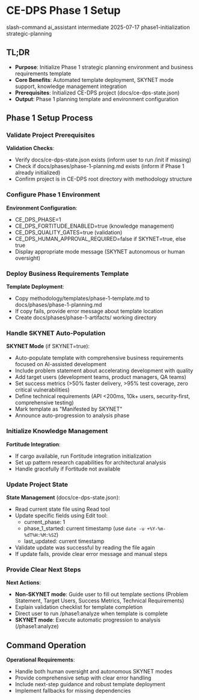 # <context>CE-DPS Phase 1 Setup</context>

<meta>
  <title>CE-DPS Phase 1 Strategic Planning Setup</title>
  <type>slash-command</type>
  <audience>ai_assistant</audience>
  <complexity>intermediate</complexity>
  <updated>2025-07-17</updated>
  <scope>phase1-initialization</scope>
  <phase>strategic-planning</phase>
</meta>

## <summary priority="critical">TL;DR</summary>
- **Purpose**: Initialize Phase 1 strategic planning environment and business requirements template
- **Core Benefits**: Automated template deployment, SKYNET mode support, knowledge management integration
- **Prerequisites**: Initialized CE-DPS project (docs/ce-dps-state.json)
- **Output**: Phase 1 planning template and environment configuration

## <instructions priority="high">Phase 1 Setup Process</instructions>

### <step-1>Validate Project Prerequisites</step-1>
**Validation Checks**:
- Verify docs/ce-dps-state.json exists (inform user to run /init if missing)
- Check if docs/phases/phase-1-planning.md exists (inform if Phase 1 already initialized)
- Confirm project is in CE-DPS root directory with methodology structure

### <step-2>Configure Phase 1 Environment</step-2>
**Environment Configuration**:
- CE_DPS_PHASE=1
- CE_DPS_FORTITUDE_ENABLED=true (knowledge management)
- CE_DPS_QUALITY_GATES=true (validation)
- CE_DPS_HUMAN_APPROVAL_REQUIRED=false if SKYNET=true, else true
- Display appropriate mode message (SKYNET autonomous or human oversight)

### <step-3>Deploy Business Requirements Template</step-3>
**Template Deployment**:
- Copy methodology/templates/phase-1-template.md to docs/phases/phase-1-planning.md
- If copy fails, provide error message about template location
- Create docs/phases/phase-1-artifacts/ working directory

### <step-4>Handle SKYNET Auto-Population</step-4>
**SKYNET Mode** (if SKYNET=true):
- Auto-populate template with comprehensive business requirements focused on AI-assisted development
- Include problem statement about accelerating development with quality
- Add target users (development teams, product managers, QA teams)
- Set success metrics (>50% faster delivery, >95% test coverage, zero critical vulnerabilities)
- Define technical requirements (API <200ms, 10k+ users, security-first, comprehensive testing)
- Mark template as "Manifested by SKYNET"
- Announce auto-progression to analysis phase

### <step-5>Initialize Knowledge Management</step-5>
**Fortitude Integration**:
- If cargo available, run Fortitude integration initialization
- Set up pattern research capabilities for architectural analysis
- Handle gracefully if Fortitude not available

### <step-6>Update Project State</step-6>
**State Management** (docs/ce-dps-state.json):
- Read current state file using Read tool
- Update specific fields using Edit tool:
  - current_phase: 1
  - phase_1_started: current timestamp (use `date -u +%Y-%m-%dT%H:%M:%SZ`)
  - last_updated: current timestamp
- Validate update was successful by reading the file again
- If update fails, provide clear error message and manual steps

### <step-7>Provide Clear Next Steps</step-7>
**Next Actions**:
- **Non-SKYNET mode**: Guide user to fill out template sections (Problem Statement, Target Users, Success Metrics, Technical Requirements)
- Explain validation checklist for template completion
- Direct user to run /phase1:analyze when template is complete
- **SKYNET mode**: Execute automatic progression to analysis (/phase1:analyze)

## <expected-behavior priority="medium">Command Operation</expected-behavior>

**Operational Requirements**:
- Handle both human oversight and autonomous SKYNET modes
- Provide comprehensive setup with clear error handling
- Include next-step guidance and robust template deployment
- Implement fallbacks for missing dependencies
